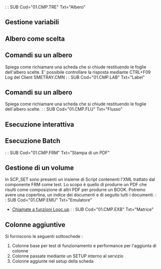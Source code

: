  :  : SUB Cod="01.CMP.TRE" Txt="Albero"
## Gestione variabili
## Albero come scelta
## Comandi su un albero
Spiega come richiamare una scheda che si chiude restituendo le foglie dell'albero scelte.
E' possibile controllare la risposta mediante CTRL+F09 Log del Client SMETRAY.CMN
 :  : SUB Cod="01.CMP.LAB" Txt="Label"
## Comandi su un albero
Spiega come richiamare una scheda che si chiude restituendo le foglie dell'albero scelte.
 :  : SUB Cod="01.CMP.FLU" Txt="Flusso"
## Esecuzione interattiva
## Esecuzione Batch
 :  : SUB Cod="01.CMP.FRM" Txt="Stampa di un PDF"
## Gestione di un volume
In SCP_SET sono presenti un insieme di Script contenenti l'XML trattato dal componente FRM come test.
Lo scopo è quello di produrre un PDF che risulti come composizione di altri PDF per produrre un BOOK. Potremo avere una copertina, un indice dei documenti e di seguito tutti i documenti.
 :  : SUB Cod="01.CMP.EMU" Txt="Emulatore"
- [Chiamate a funzioni Looc.up](Sorgenti/MB/DOC/LOCEMU_01)
 :  : SUB Cod="01.CMP.EXB" Txt="Matrice"
## Colonne aggiuntive
Si forniscono le seguenti sottoschede : 
1. Colonne base per test di funzionamento e performance per l'aggiunta di colonne
2. Colonne passate mediante un SETUP interno al servizio
3. Colonne aggiunte nel setup della scheda
